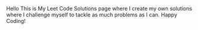 Hello This is My Leet Code Solutions page where I create my own solutions where I challenge myself to tackle as much problems as I can. Happy Coding!
